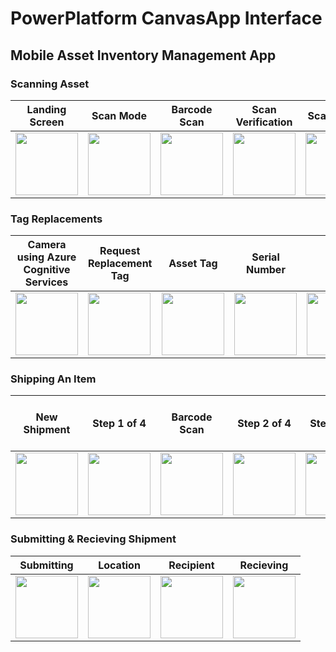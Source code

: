 # PowerPlatform CanvasApp Interface
## Mobile Asset Inventory Management App

### Scanning Asset
<table>
    <thead>
        <th>Landing Screen</th>
        <th>Scan Mode</th>
        <th>Barcode Scan</th>
        <th>Scan Verification</th>
        <th>Scan Result</th>
    </thead>
    <tbody>
        <tr>
            <td> <img
                    src="https://user-images.githubusercontent.com/4407432/157998912-c03eda80-7cc0-4551-b264-502320d8950f.png"
                    width="100"> </td>
            <td> <img
                    src="https://user-images.githubusercontent.com/4407432/158028120-0d1d9147-9248-46b9-871a-83d725703c7b.PNG"
                    width="100"></td>
            <td> <img
                    src="https://user-images.githubusercontent.com/4407432/158028197-21e5e8b2-ee01-48a9-ad90-e0c211aee102.png"
                    width="100"></td>
            <td> <img
                    src="https://user-images.githubusercontent.com/4407432/158028320-22c30eae-e073-4614-9f9a-523334dd44e5.png"
                    width="100"></td>
            <td> <img
                    src="https://user-images.githubusercontent.com/4407432/158029512-96bd63ee-65f4-449c-8339-ccd7740bcb04.PNG"
                    width="100"></td>
        </tr>
    </tbody>
</table>

### Tag Replacements
<table>
    <thead>
        <th>Camera using Azure Cognitive Services</th>
        <th>Request Replacement Tag</th>
        <th>Asset Tag</th>
        <th>Serial Number</th>
        <th>Save</th>
        <th>Results</th>
    </thead>
    <tbody>
        <tr>
            <td> <img
                    src="https://user-images.githubusercontent.com/4407432/158029367-c6ceeaee-a503-4b45-903e-a2584fc8b234.PNG"
                    width="100"> </td>
            <td> <img
                    src="https://user-images.githubusercontent.com/4407432/158029379-375d8481-7237-47f0-b4d0-837c79fe7154.PNG"
                    width="100"></td>
            <td> <img
                    src="https://user-images.githubusercontent.com/4407432/158029391-6395be1e-04da-40f2-ae84-3db4031d0c9d.PNG"
                    width="100"></td>
            <td> <img
                    src="https://user-images.githubusercontent.com/4407432/158029402-38f9c03e-7d9d-4000-969c-84801f521ee3.PNG"
                    width="100"></td>
            <td> <img
                    src="https://user-images.githubusercontent.com/4407432/158029417-8152d65c-1192-44b9-ad2d-e520f102edad.PNG"
                    width="100"></td>
            <td>
                <img src="https://user-images.githubusercontent.com/4407432/158029427-75bf77d6-e328-46e9-8a4e-4509351c0646.PNG"
 width="100">
            </td>
        </tr>
    </tbody>
</table>

### Shipping An Item
<table>
    <thead>
        <th>New Shipment</th>
        <th>Step 1 of 4</th>
        <th>Barcode Scan</th>
        <th>Step 2 of 4</th>
        <th>Step 3 of 4</th>
        <th>Extract S/N using Azure Cognitive Services</th>
        <th>Step 4 of 4</th>
        <th>Shipping List</th>
    </thead>
    <tbody>
        <tr>
            <td> <img
                    src="https://user-images.githubusercontent.com/4407432/158030288-c3a40d3d-bfbb-4f91-94e5-75626bc858ac.PNG"
                    width="100" > </td>
            <td> <img
                    src="https://user-images.githubusercontent.com/4407432/158030306-c5850164-5152-450c-9990-4b1cc6b60b33.PNG"
                    width="100" ></td>
            <td> <img
                    src="https://user-images.githubusercontent.com/4407432/158028197-21e5e8b2-ee01-48a9-ad90-e0c211aee102.png"
                    width="100" ></td>
            <td> <img
                    src="https://user-images.githubusercontent.com/4407432/158030332-a2af8515-4e22-447b-b733-00680f3c713c.PNG"
                    width="100" ></td>
            <td> <img
                    src="https://user-images.githubusercontent.com/4407432/158030349-08ba990a-66ac-43bf-a1f5-69f4dd139037.PNG"
                    width="100" ></td>
            <td> <img
                    src="https://user-images.githubusercontent.com/4407432/158030365-11919726-74da-412d-be42-7cc7220d1dcf.PNG"
                    width="100" ></td>
            <td> <img
                    src="https://user-images.githubusercontent.com/4407432/158030401-ab2a1d42-6da8-4f30-bf8a-3fb8e06fb27b.PNG"
                    width="100" ></td>
            <td> <img
                    src="https://user-images.githubusercontent.com/4407432/158030415-4ce7400d-2dea-403d-b872-ff175e7eccf5.PNG"
                    width="100" ></td>
        </tr>
    </tbody>
</table>

### Submitting & Recieving Shipment
<table>
    <thead>
        <th>Submitting</th>
        <th>Location</th>
        <th>Recipient</th>
        <th>Recieving</th>
    </thead>
    <tbody>
        <tr>
            <td> <img
                    src="https://user-images.githubusercontent.com/4407432/158031143-04be0fbd-66fd-4bb2-9068-a3ab90577120.PNG"
                    width="100"> </td>
            <td> <img
                    src="https://user-images.githubusercontent.com/4407432/158031154-2860e0ca-76fe-4847-afb0-c9a807cfda51.PNG"
                    width="100"> </td>
            <td> <img
                    src="https://user-images.githubusercontent.com/4407432/158031158-a4cb546a-5f43-4767-9ee3-377448fd4322.png"
                    width="100"> </td>
            <td> <img
                    src="https://user-images.githubusercontent.com/4407432/158031199-f8ad8866-0113-49a2-8438-9a3c75b0c2bd.jpg"
                    width="100"> </td>
        </tr>
    </tbody>
</table>

